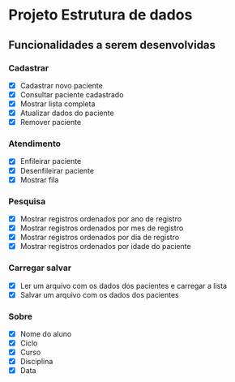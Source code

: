 # Projeto Estrutura de dados

## Funcionalidades a serem desenvolvidas

### Cadastrar

- [x] Cadastrar novo paciente
- [x] Consultar paciente cadastrado
- [x] Mostrar lista completa
- [x] Atualizar dados do paciente
- [x] Remover paciente

### Atendimento

- [x] Enfileirar paciente
- [x] Desenfileirar paciente
- [x] Mostrar fila

### Pesquisa

- [x] Mostrar registros ordenados por ano de registro
- [x] Mostrar registros ordenados por mes de registro
- [x] Mostrar registros ordenados por dia de registro
- [x] Mostrar registros ordenados por idade do paciente

### Carregar salvar

- [x] Ler um arquivo com os dados dos pacientes e carregar a lista
- [x] Salvar um arquivo com os dados dos pacientes

### Sobre

- [x] Nome do aluno
- [x] Ciclo
- [x] Curso
- [x] Disciplina
- [x] Data

